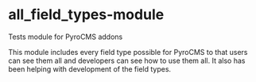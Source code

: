 # all_field_types-module
Tests module for PyroCMS addons

This module includes every field type possible for PyroCMS to that users can see them all and developers can see how to use them all. It also has been helping with development of the field types.
